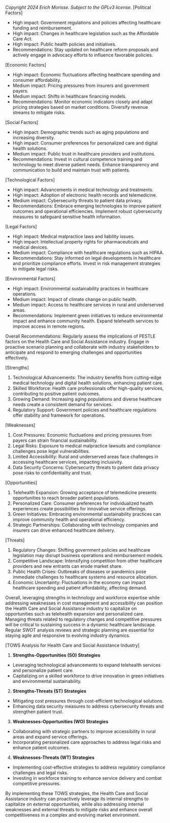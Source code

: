 *Copyright 2024 Erich Morisse.  Subject to the GPLv3 license.*
[Political Factors]
- High impact: Government regulations and policies affecting healthcare funding and reimbursement.
- High impact: Changes in healthcare legislation such as the Affordable Care Act.
- High impact: Public health policies and initiatives.
- Recommendations: Stay updated on healthcare reform proposals and actively engage in advocacy efforts to influence favorable policies.

[Economic Factors]
- High impact: Economic fluctuations affecting healthcare spending and consumer affordability.
- Medium impact: Pricing pressures from insurers and government payers.
- Medium impact: Shifts in healthcare financing models.
- Recommendations: Monitor economic indicators closely and adapt pricing strategies based on market conditions. Diversify revenue streams to mitigate risks.

[Social Factors]
- High impact: Demographic trends such as aging populations and increasing diversity.
- High impact: Consumer preferences for personalized care and digital health solutions.
- Medium impact: Public trust in healthcare providers and institutions.
- Recommendations: Invest in cultural competence training and technology to meet diverse patient needs. Enhance transparency and communication to build and maintain trust with patients.

[Technological Factors]
- High impact: Advancements in medical technology and treatments.
- High impact: Adoption of electronic health records and telemedicine.
- Medium impact: Cybersecurity threats to patient data privacy.
- Recommendations: Embrace emerging technologies to improve patient outcomes and operational efficiencies. Implement robust cybersecurity measures to safeguard sensitive health information.

[Legal Factors]
- High impact: Medical malpractice laws and liability issues.
- High impact: Intellectual property rights for pharmaceuticals and medical devices.
- Medium impact: Compliance with healthcare regulations such as HIPAA.
- Recommendations: Stay informed on legal developments in healthcare and prioritize compliance efforts. Invest in risk management strategies to mitigate legal risks.

[Environmental Factors]
- High impact: Environmental sustainability practices in healthcare operations.
- Medium impact: Impact of climate change on public health.
- Medium impact: Access to healthcare services in rural and underserved areas.
- Recommendations: Implement green initiatives to reduce environmental impact and enhance community health. Expand telehealth services to improve access in remote regions.

Overall Recommendations: 
Regularly assess the implications of PESTLE factors on the Health Care and Social Assistance industry. Engage in proactive scenario planning and collaborate with industry stakeholders to anticipate and respond to emerging challenges and opportunities effectively.

[Strengths]
1. Technological Advancements: The industry benefits from cutting-edge medical technology and digital health solutions, enhancing patient care.
2. Skilled Workforce: Health care professionals offer high-quality services, contributing to positive patient outcomes.
3. Growing Demand: Increasing aging populations and diverse healthcare needs create a consistent demand for services.
4. Regulatory Support: Government policies and healthcare regulations offer stability and framework for operations.

[Weaknesses]
1. Cost Pressures: Economic fluctuations and pricing pressures from payers can strain financial sustainability.
2. Legal Risks: Exposure to medical malpractice lawsuits and compliance challenges pose legal vulnerabilities.
3. Limited Accessibility: Rural and underserved areas face challenges in accessing healthcare services, impacting inclusivity.
4. Data Security Concerns: Cybersecurity threats to patient data privacy pose risks to confidentiality and trust.

[Opportunities]
1. Telehealth Expansion: Growing acceptance of telemedicine presents opportunities to reach broader patient populations.
2. Personalized Care: Consumer preferences for individualized health experiences create possibilities for innovative service offerings.
3. Green Initiatives: Embracing environmental sustainability practices can improve community health and operational efficiency.
4. Strategic Partnerships: Collaborating with technology companies and insurers can drive enhanced healthcare delivery.

[Threats]
1. Regulatory Changes: Shifting government policies and healthcare legislation may disrupt business operations and reimbursement models.
2. Competitive Landscape: Intensifying competition from other healthcare providers and new entrants can erode market share.
3. Public Health Crises: Outbreaks of diseases or pandemics pose immediate challenges to healthcare systems and resource allocation.
4. Economic Uncertainty: Fluctuations in the economy can impact healthcare spending and patient affordability, affecting demand.

Overall, leveraging strengths in technology and workforce expertise while addressing weaknesses in cost management and accessibility can position the Health Care and Social Assistance industry to capitalize on opportunities such as telehealth expansion and personalized care. Managing threats related to regulatory changes and competitive pressures will be critical to sustaining success in a dynamic healthcare landscape. Regular SWOT analysis reviews and strategic planning are essential for staying agile and responsive to evolving industry dynamics.

[TOWS Analysis for Health Care and Social Assistance Industry]

1. **Strengths-Opportunities (SO) Strategies**
- Leveraging technological advancements to expand telehealth services and personalize patient care.
- Capitalizing on a skilled workforce to drive innovation in green initiatives and environmental sustainability.

2. **Strengths-Threats (ST) Strategies**
- Mitigating cost pressures through cost-efficient technological solutions.
- Enhancing data security measures to address cybersecurity threats and strengthen patient trust.

3. **Weaknesses-Opportunities (WO) Strategies**
- Collaborating with strategic partners to improve accessibility in rural areas and expand service offerings.
- Incorporating personalized care approaches to address legal risks and enhance patient outcomes.

4. **Weaknesses-Threats (WT) Strategies**
- Implementing cost-effective strategies to address regulatory compliance challenges and legal risks.
- Investing in workforce training to enhance service delivery and combat competitive pressures.

By implementing these TOWS strategies, the Health Care and Social Assistance industry can proactively leverage its internal strengths to capitalize on external opportunities, while also addressing internal weaknesses and external threats to mitigate risks and enhance overall competitiveness in a complex and evolving market environment.

